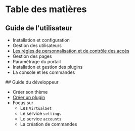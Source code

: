 # Table des matières

## Guide de l'utilisateur

- Installation et configuration
- Gestion des utilisateurs
- [Les règles de personnalisation et de contrôle des accès](./rules/index.md)
- Gestion des pages
- Paramétrage du portail
- Installation et gestion des plugins
- La console et les commandes

## Guide du développeur

- Créer son thème
- [Créer un plugin](./plugins/create-plugin.md)
- Focus sur
  - Les `VirtualSet`
  - Le service `settings`
  - Le service `accounts`
  - La création de commandes
